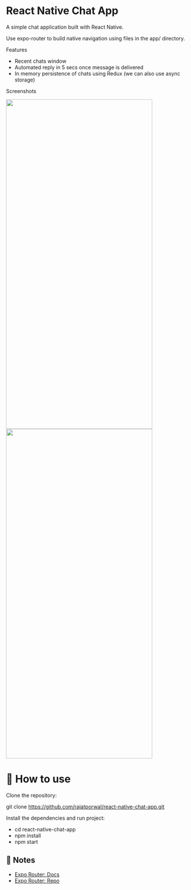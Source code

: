# React Native Chat App
A simple chat application built with React Native.

Use expo-router to build native navigation using files in the app/ directory.

Features

- Recent chats window
- Automated reply in 5 secs once message is delivered
- In memory persistence of chats using Redux (we can also use async storage)

Screenshots

<img src="https://github.com/rajatporwal/react-native-chat-app/assets/26079292/c3a4ef60-7da7-4082-bca4-6cc9d608de18" width="400" height="900" />

<img src="https://github.com/rajatporwal/react-native-chat-app/assets/26079292/629ea19b-4944-42c9-abd9-75d7771aead8" width="400" height="900" />


# 🚀 How to use

Clone the repository:

git clone https://github.com/rajatporwal/react-native-chat-app.git

Install the dependencies and run project:

- cd react-native-chat-app
- npm install
- npm start

## 📝 Notes

- [Expo Router: Docs](https://expo.github.io/router)
- [Expo Router: Repo](https://github.com/expo/router)
